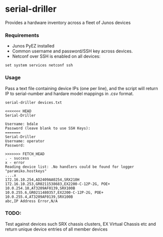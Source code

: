 serial-driller
==============

Provides a hardware inventory across a fleet of Junos devices

### Requirements

- Junos PyEZ installed
- Common username and password/SSH key across devices.  
- Netconf over SSH is enabled on all devices:

```
set system services netconf ssh
```

### Usage

Pass a text file containing device IPs (one per line), and the script will return IP to serial-number and hardare model mappings in .csv format.  

```
serial-driller devices.txt

<<<<<<< HEAD
Serial-Driller

Username: bdale
Password (leave blank to use SSH Keys): 
=======
Serial-Driller 
Username: operator
Password:

>>>>>>> FETCH_HEAD
. - success
x - error
Reading device list: .No handlers could be found for logger "paramiko.hostkeys"
....x
172.16.10.254,AD2409AA0254,SRX210H
172.16.10.253,GR0211538683,EX2200-C-12P-2G, POE+
10.0.254.10,AT3209AF0139,SRX100B
10.0.255.6,GR0211480357,EX2200-C-12P-2G, POE+
10.0.255.4,AT3209AF0139,SRX100B
abc,IP Address Error,N/A
```

### TODO:

Test against devices such SRX chassis clusters, EX Virtual Chassis etc and return unique device entries of all member devices
